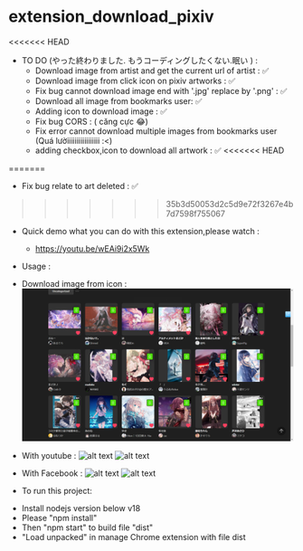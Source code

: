 # extension_download_pixiv

<<<<<<< HEAD


- TO DO (やった終わりました. もうコーディングしたくない.眠い ) : 
  - Download image from artist and get the current url of artist : ✅
  - Download image from click icon on pixiv artworks : ✅
  - Fix bug cannot download image end with '.jpg' replace by '.png' : ✅ 
  - Download all image from bookmarks user: ✅
  - Adding icon to download image : ✅
  - Fix bug CORS : ( căng cực 😂)
  - Fix error cannot download multiple images from bookmarks user (Quá lườiiiiiiiiiiiiiiiii :<)
  - adding checkbox,icon to download all artwork  : ✅
<<<<<<< HEAD

=======
  - Fix bug relate to art deleted : ✅
  
>>>>>>> 35b3d50053d2c5d9e72f3267e4b7d7598f755067
  

- Quick demo what you can do with this extension,please watch :
    - https://youtu.be/wEAi9i2x5Wk
- Usage :

- Download image from icon :
  ![alt text](https://github.com/ShiaHp/extension_download_image_pixiv/blob/main/src/img/icon.png)
- With youtube :
  ![alt text](https://github.com/ShiaHp/extension_download_pixiv/blob/main/img/1.png)
  ![alt text](https://github.com/ShiaHp/extension_download_pixiv/blob/main/img/2.png)
- With Facebook :
  ![alt text](https://github.com/ShiaHp/extension_download_pixiv/blob/main/img/4.png)
  ![alt text](https://github.com/ShiaHp/extension_download_pixiv/blob/main/img/5.png)

* To run this project:

- Install nodejs version below v18
- Please "npm install"
- Then "npm start" to build file "dist"
- "Load unpacked" in manage Chrome extension with file dist


